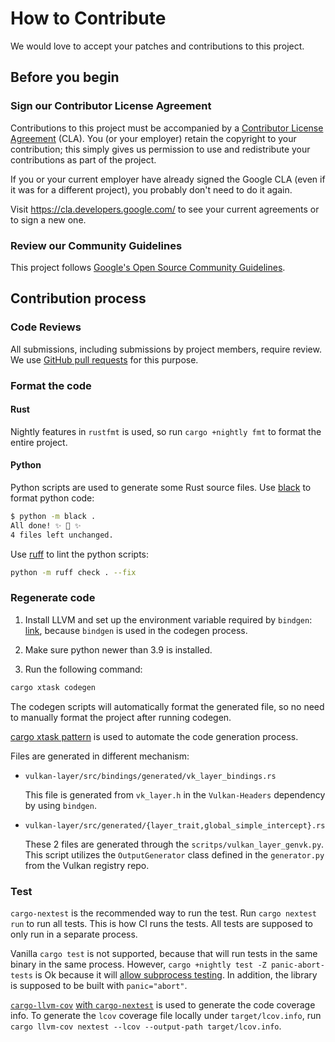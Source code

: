 # How to Contribute

We would love to accept your patches and contributions to this project.

## Before you begin

### Sign our Contributor License Agreement

Contributions to this project must be accompanied by a
[Contributor License Agreement](https://cla.developers.google.com/about) (CLA).
You (or your employer) retain the copyright to your contribution; this simply
gives us permission to use and redistribute your contributions as part of the
project.

If you or your current employer have already signed the Google CLA (even if it
was for a different project), you probably don't need to do it again.

Visit <https://cla.developers.google.com/> to see your current agreements or to
sign a new one.

### Review our Community Guidelines

This project follows [Google's Open Source Community
Guidelines](https://opensource.google/conduct/).

## Contribution process

### Code Reviews

All submissions, including submissions by project members, require review. We
use [GitHub pull requests](https://docs.github.com/articles/about-pull-requests)
for this purpose.

### Format the code

#### Rust

Nightly features in `rustfmt` is used, so run `cargo +nightly fmt` to format the entire project.

#### Python

Python scripts are used to generate some Rust source files. Use [black](https://black.readthedocs.io/en/stable) to format python code:

```bash
$ python -m black .
All done! ✨ 🍰 ✨
4 files left unchanged.
```

Use [ruff](https://github.com/astral-sh/ruff) to lint the python scripts:

```bash
python -m ruff check . --fix
```

### Regenerate code

1. Install LLVM and set up the environment variable required by `bindgen`: [link](https://rust-lang.github.io/rust-bindgen/requirements.html), because `bindgen` is used in the codegen process.

2. Make sure python newer than 3.9 is installed.

3. Run the following command:

```bash
cargo xtask codegen
```

The codegen scripts will automatically format the generated file, so no need to manually format the project after running codegen.

[cargo xtask pattern](https://github.com/matklad/cargo-xtask) is used to automate the code generation process.

Files are generated in different mechanism:

* `vulkan-layer/src/bindings/generated/vk_layer_bindings.rs`

  This file is generated from `vk_layer.h` in the `Vulkan-Headers` dependency by using `bindgen`.

* `vulkan-layer/src/generated/{layer_trait,global_simple_intercept}.rs`

  These 2 files are generated through the `scritps/vulkan_layer_genvk.py`. This script utilizes the `OutputGenerator` class defined in the `generator.py` from the Vulkan registry repo.

### Test

`cargo-nextest` is the recommended way to run the test.  Run `cargo nextest run` to run all tests. This is how CI runs the tests. All tests are supposed to only run in a separate process.

Vanilla `cargo test` is not supported, because that will run tests in the same binary in the same process. However, `cargo +nightly test -Z panic-abort-tests` is Ok because it will [allow subprocess testing](https://github.com/rust-lang/rust/issues/67650). In addition, the library is supposed to be built with `panic="abort"`.

[`cargo-llvm-cov`](https://github.com/taiki-e/cargo-llvm-cov) [with `cargo-nextest`](https://nexte.st/book/test-coverage.html#llvm-cov) is used to generate the code coverage info. To generate the `lcov` coverage file locally under `target/lcov.info`, run `cargo llvm-cov nextest --lcov --output-path target/lcov.info`.